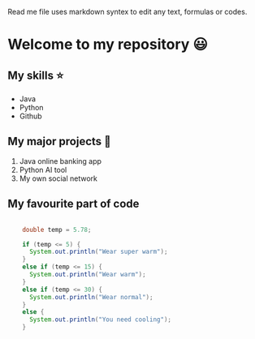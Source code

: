 Read me file uses markdown syntex to edit any text, formulas or codes.

# Welcome to my repository 😃

## My skills ⭐
- Java
- Python
- Github

## My major projects 🤩
1. Java online banking app
2. Python AI tool
3. My own social network

## My favourite part of code
```java

    double temp = 5.78;

    if (temp <= 5) {
      System.out.println("Wear super warm");
    }
    else if (temp <= 15) {
      System.out.println("Wear warm");
    }
    else if (temp <= 30) {
      System.out.println("Wear normal");
    }
    else {
      System.out.println("You need cooling");
    }
 ```
